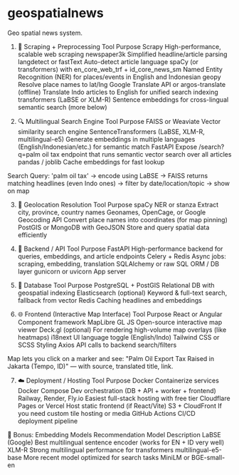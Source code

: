 # geospatialnews
Geo spatial news system. 

1. 📰 Scraping + Preprocessing
Tool	Purpose
Scrapy	High-performance, scalable web scraping
newspaper3k	Simplified headline/article parsing
langdetect or fastText	Auto-detect article language
spaCy (or transformers) with en_core_web_trf + id_core_news_sm	Named Entity Recognition (NER) for places/events in English and Indonesian
geopy	Resolve place names to lat/lng
Google Translate API or argos-translate (offline)	Translate Indo articles to English for unified search indexing
transformers (LaBSE or XLM-R)	Sentence embeddings for cross-lingual semantic search (more below)

2. 🔍 Multilingual Search Engine
Tool	Purpose
FAISS or Weaviate	Vector similarity search engine
SentenceTransformers (LaBSE, XLM-R, multilingual-e5)	Generate embeddings in multiple languages (English/Indonesian/etc.) for semantic match
FastAPI	Expose /search?q=palm oil tax endpoint that runs semantic vector search over all articles
pandas / joblib	Cache embeddings for fast lookup

Search Query: 'palm oil tax' → encode using LaBSE → FAISS returns matching headlines (even Indo ones) → filter by date/location/topic → show on map

3. 📍 Geolocation Resolution
Tool	Purpose
spaCy NER or stanza	Extract city, province, country names
Geonames, OpenCage, or Google Geocoding API	Convert place names into coordinates (for map pinning)
PostGIS or MongoDB with GeoJSON	Store and query spatial data efficiently

4. 🧠 Backend / API
Tool	Purpose
FastAPI	High-performance backend for queries, embeddings, and article endpoints
Celery + Redis	Async jobs: scraping, embedding, translation
SQLAlchemy or raw SQL	ORM / DB layer
gunicorn or uvicorn	App server

5. 💽 Database
Tool	Purpose
PostgreSQL + PostGIS	Relational DB with geospatial indexing
Elasticsearch (optional)	Keyword & full-text search, fallback from vector
Redis	Caching headlines and embeddings

6. 🌐 Frontend (Interactive Map Interface)
Tool	Purpose
React or Angular	Component framework
MapLibre GL JS	Open-source interactive map viewer
Deck.gl (optional)	For rendering high-volume map overlays (like heatmaps)
i18next	UI language toggle (English/Indo)
Tailwind CSS or SCSS	Styling
Axios	API calls to backend search/filters

Map lets you click on a marker and see: "Palm Oil Export Tax Raised in Jakarta (Tempo, ID)" — with source, translated title, link.

7. ☁️ Deployment / Hosting
Tool	Purpose
Docker	Containerize services
Docker Compose	Dev orchestration (DB + API + worker + frontend)
Railway, Render, Fly.io	Easiest full-stack hosting with free tier
Cloudflare Pages or Vercel	Host static frontend (if React/Vite)
S3 + CloudFront	If you need custom tile hosting or media
GitHub Actions	CI/CD deployment pipeline

🧠 Bonus: Embedding Models Recommendation
Model	Description
LaBSE (Google)	Best multilingual sentence encoder (works for EN + ID very well)
XLM-R	Strong multilingual performance for transformers
multilingual-e5-base	More recent model optimized for search tasks
MiniLM or BGE-small-en
